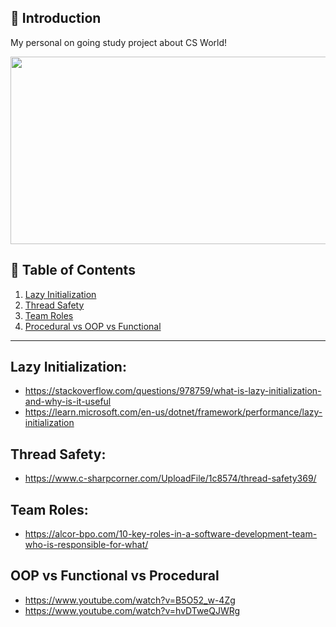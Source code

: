 ## 🚀 Introduction

My personal on going study project about CS World!

<p align="center">
  <img src = "https://www.kaufmancounty.net/ImageRepository/Document?documentId=5911" width=800 height=300>
</p>

## 🚩 Table of Contents
 1. [Lazy Initialization](#lazy-initialization)
 2. [Thread Safety](#thread-safety)
 3. [Team Roles](#team-roles)
 4. [Procedural vs OOP vs Functional](procedural-vs-OOP-vs-Functional)

---

## Lazy Initialization:
  - https://stackoverflow.com/questions/978759/what-is-lazy-initialization-and-why-is-it-useful
  - https://learn.microsoft.com/en-us/dotnet/framework/performance/lazy-initialization

## Thread Safety:
  - https://www.c-sharpcorner.com/UploadFile/1c8574/thread-safety369/

## Team Roles:
  - https://alcor-bpo.com/10-key-roles-in-a-software-development-team-who-is-responsible-for-what/

## OOP vs Functional vs Procedural
- https://www.youtube.com/watch?v=B5O52_w-4Zg
- https://www.youtube.com/watch?v=hvDTweQJWRg

